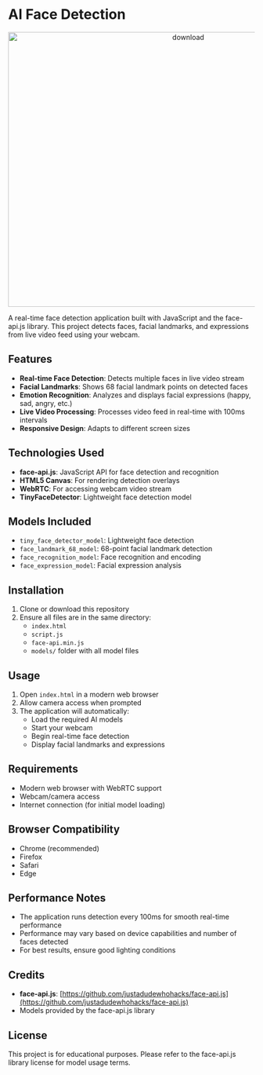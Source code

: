 # AI Face Detection

<div align="center">
  <img width="720" height="560" alt="download" src="https://github.com/user-attachments/assets/44c012eb-12cf-4323-891e-5fe120cd0f94" />
</div>

A real-time face detection application built with JavaScript and the face-api.js library. This project detects faces, facial landmarks, and expressions from live video feed using your webcam.

## Features

- **Real-time Face Detection**: Detects multiple faces in live video stream
- **Facial Landmarks**: Shows 68 facial landmark points on detected faces
- **Emotion Recognition**: Analyzes and displays facial expressions (happy, sad, angry, etc.)
- **Live Video Processing**: Processes video feed in real-time with 100ms intervals
- **Responsive Design**: Adapts to different screen sizes

## Technologies Used

- **face-api.js**: JavaScript API for face detection and recognition
- **HTML5 Canvas**: For rendering detection overlays
- **WebRTC**: For accessing webcam video stream
- **TinyFaceDetector**: Lightweight face detection model

## Models Included

- `tiny_face_detector_model`: Lightweight face detection
- `face_landmark_68_model`: 68-point facial landmark detection
- `face_recognition_model`: Face recognition and encoding
- `face_expression_model`: Facial expression analysis

## Installation

1. Clone or download this repository
2. Ensure all files are in the same directory:
   - `index.html`
   - `script.js`
   - `face-api.min.js`
   - `models/` folder with all model files

## Usage

1. Open `index.html` in a modern web browser
2. Allow camera access when prompted
3. The application will automatically:
   - Load the required AI models
   - Start your webcam
   - Begin real-time face detection
   - Display facial landmarks and expressions

## Requirements

- Modern web browser with WebRTC support
- Webcam/camera access
- Internet connection (for initial model loading)

## Browser Compatibility

- Chrome (recommended)
- Firefox
- Safari
- Edge

## Performance Notes

- The application runs detection every 100ms for smooth real-time performance
- Performance may vary based on device capabilities and number of faces detected
- For best results, ensure good lighting conditions

## Credits

- **face-api.js**: [https://github.com/justadudewhohacks/face-api.js](https://github.com/justadudewhohacks/face-api.js)
- Models provided by the face-api.js library

## License

This project is for educational purposes. Please refer to the face-api.js library license for model usage terms.
